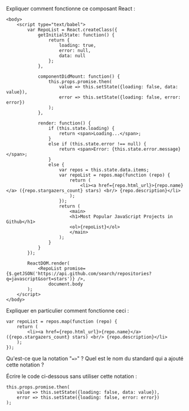 Expliquer comment fonctionne ce composant React :

	<body>
		<script type="text/babel">
			var RepoList = React.createClass({
				getInitialState: function() {
					return {
						loading: true,
						error: null,
						data: null
					};
				},

				componentDidMount: function() {
					this.props.promise.then(
						value => this.setState({loading: false, data: value}),
						error => this.setState({loading: false, error: error})
					);
				},

				render: function() {
					if (this.state.loading) {
						return <span>Loading...</span>;
					}
					else if (this.state.error !== null) {
						return <span>Error: {this.state.error.message}</span>;
					}
					else {
						var repos = this.state.data.items;
						var repoList = repos.map(function (repo) {
							return (
								<li><a href={repo.html_url}>{repo.name}</a> ({repo.stargazers_count} stars) <br/> {repo.description}</li>
							);
						});
						return (
							<main>
							<h1>Most Popular JavaScript Projects in Github</h1>
							<ol>{repoList}</ol>
							</main>
						);
					}
				}
			});

			ReactDOM.render(
				<RepoList promise={$.getJSON('https://api.github.com/search/repositories?q=javascript&sort=stars')} />,
					document.body
			);
		</script>
	</body>

Expliquer en particulier comment fonctionne ceci :

    var repoList = repos.map(function (repo) {
        return (
            <li><a href={repo.html_url}>{repo.name}</a> ({repo.stargazers_count} stars) <br/> {repo.description}</li>
        );
    });


Qu'est-ce que la notation "`=>`" ? Quel est le nom du standard qui a ajouté cette notation ?

Écrire le code ci-dessous sans utiliser cette notation :

    this.props.promise.then(
        value => this.setState({loading: false, data: value}),
        error => this.setState({loading: false, error: error})
    );

